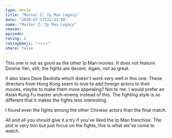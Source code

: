 ```yaml
--- 
type: movie 
title: "Master Z: Ip Man Legacy" 
date: "2020-07-17T22:43:50" 
name: "Master Z: Ip Man Legacy" 
season: 
episode: 
rating: 4
ratingEmoji: "️⭐️⭐️⭐️⭐️" 
share: false 
---
```


This one is not as good as the other Ip Man movies. It does not feature Donnie Yen, still, the fights are decent. Again, not as great.

It also stars Dave Bautista which doesn't work very well in this one. These directors from Hong Kong seem to love to add foreign actors to their movies, maybe to make them more appealing? Not to me. I would prefer an Asian Kung Fu master arch-enemy instead of this. The fighting style is so different that it makes the fights less interesting.

I found even the fights among the other Chinese actors than the final match.

All and all you should give it a try if you've liked the Ip Man franchise. The plot is very thin but just focus on the fights, this is what we've come to watch.
